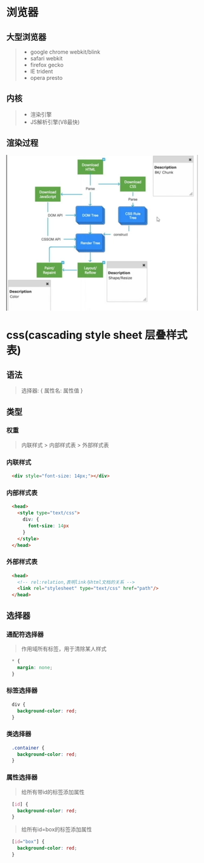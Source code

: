 # 浏览器
## 大型浏览器
>  - google chrome webkit/blink
>  - safari webkit
>  - firefox gecko
>  - IE trident
>  - opera presto
## 内核
> - 渲染引擎
> - JS解析引擎(V8最快)
## 渲染过程
![Image text](./img/brower.png)
# css(cascading style sheet 层叠样式表)
## 语法
> 选择器: {
>   属性名: 属性值
> }
## 类型
### 权重
> 内联样式 > 内部样式表 > 外部样式表
### 内联样式
```html
  <div style="font-size: 14px;"></div>
```
### 内部样式表
```html
  <head>
    <style type="text/css">
      div: {
        font-size: 14px
      }
    </style>
  </head>
```
### 外部样式表
```html
  <head>
    <!-- rel:relation,表明link与html文档的关系 -->
    <link rel="stylesheet" type="text/css" href="path"/>
  </head>
```
## 选择器
### 通配符选择器
> 作用域所有标签，用于清除某人样式
```css
  * {
    margin: none;
  }
```
### 标签选择器
```css
  div {
    background-color: red;
  }
```
### 类选择器
```css
  .container {
    background-color: red;
  }
```
### 属性选择器
> 给所有带id的标签添加属性
```css
  [id] {
    background-color: red;
  }
```
> 给所有id=box的标签添加属性
```css
  [id="box"] {
    background-color: red;
  }
```
